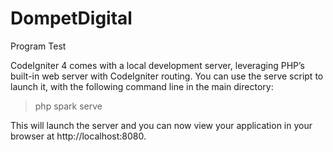 # DompetDigital
Program Test

CodeIgniter 4 comes with a local development server, leveraging PHP’s built-in web server with CodeIgniter routing. You can use the serve script to launch it, with the following command line in the main directory:

> php spark serve

This will launch the server and you can now view your application in your browser at http://localhost:8080.
